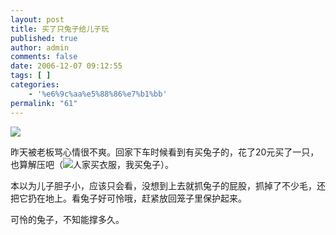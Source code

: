 ```yaml
---
layout: post
title: 买了只兔子给儿子玩
published: true
author: admin
comments: false
date: 2006-12-07 09:12:55
tags: [ ]
categories:
    - '%e6%9c%aa%e5%88%86%e7%b1%bb'
permalink: "61"
---
```

![][1]  



  


昨天被老板骂心情很不爽。回家下车时候看到有买兔子的，花了20元买了一只，也算解压吧（![][2]人家买衣服，我买兔子）。


  


本以为儿子胆子小，应该只会看，没想到上去就抓兔子的屁股，抓掉了不少毛，还把它扔在地上。看兔子好可怜哦，赶紧放回笼子里保护起来。


  


可怜的兔子，不知能撑多久。

 [1]: http://xujianian.com/jx/blog/UploadFiles/2006-12/1215101713.jpg
 [2]: http://xujianian.com/jx/blog/images/emot/face18.gif